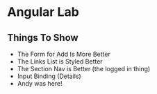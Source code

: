 # Angular Lab

## Things To Show

- The Form for Add Is More Better
- The Links List is Styled Better
- The Section Nav is Better (the logged in thing)
- Input Binding (Details)
- Andy was here!
